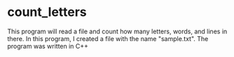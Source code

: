 # count_letters
This program will read a file and count how many letters, words, and lines in there. In this program, I created a file with the name "sample.txt".
The program was written in C++
